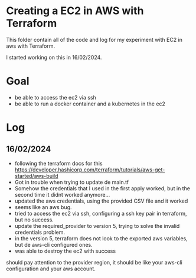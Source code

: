 # Creating a EC2 in AWS with Terraform

This folder contain all of the code and log for my experiment with EC2 in aws with Terraform. 

I started working on this in 16/02/2024.

# Goal
- be able to access the ec2 via ssh
- be able to run a docker container and a kubernetes in the ec2


# Log

## 16/02/2024

- following the terraform docs for this https://developer.hashicorp.com/terraform/tutorials/aws-get-started/aws-build
- Got in trouble when trying to update de main.tf
- Somehow the credentials that I used in the first apply worked, but in the second time it didnt worked anymore...
- updated the aws credentials, using the provided CSV file and it worked
- seems like an aws bug.
- tried to access the ec2 via ssh, configuring a ssh key pair in terraform, but no success. 
- update the required_provider to version 5, trying to solve the invalid credentials problem. 
- in the version 5, terraform does not look to the exported aws variables, but de aws-cli configured ones.
- was able to destroy the ec2 with success

should pay attention to the provider region, it should be like your aws-cli configuration and your aws account. 

